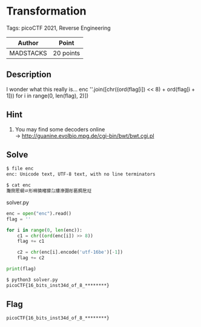 # Transformation

Tags: picoCTF 2021, Reverse Engineering

| Author | Point    |
| ------ | -------- |
| MADSTACKS | 20 points |

## Description

I wonder what this really is... enc ''.join([chr((ord(flag[i]) << 8) + ord(flag[i + 1])) for i in range(0, len(flag), 2)])

## Hint

1. You may find some decoders online  
-> http://guanine.evolbio.mpg.de/cgi-bin/bwt/bwt.cgi.pl

## Solve

```bash
$ file enc
enc: Unicode text, UTF-8 text, with no line terminators

$ cat enc    
灩捯䍔䙻ㄶ形楴獟楮獴㌴摟潦弸彤㔲挶戹㍽
```

solver.py

```python
enc = open("enc").read()
flag = ''

for i in range(0, len(enc)):
    c1 = chr((ord(enc[i]) >> 8))
    flag += c1

    c2 = chr(enc[i].encode('utf-16be')[-1])
    flag += c2

print(flag)
```

```bash
$ python3 solver.py                                                                                                
picoCTF{16_bits_inst34d_of_8_********}
```

## Flag

```
picoCTF{16_bits_inst34d_of_8_********}
```